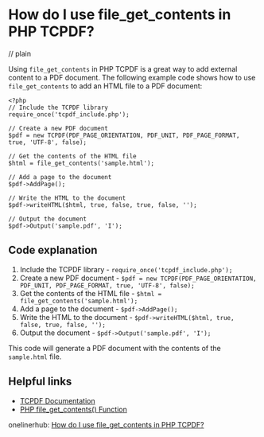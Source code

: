 # How do I use file_get_contents in PHP TCPDF?
// plain

Using `file_get_contents` in PHP TCPDF is a great way to add external content to a PDF document. The following example code shows how to use `file_get_contents` to add an HTML file to a PDF document:

```
<?php
// Include the TCPDF library
require_once('tcpdf_include.php');

// Create a new PDF document
$pdf = new TCPDF(PDF_PAGE_ORIENTATION, PDF_UNIT, PDF_PAGE_FORMAT, true, 'UTF-8', false);

// Get the contents of the HTML file
$html = file_get_contents('sample.html');

// Add a page to the document
$pdf->AddPage();

// Write the HTML to the document
$pdf->writeHTML($html, true, false, true, false, '');

// Output the document
$pdf->Output('sample.pdf', 'I');
```

## Code explanation


1. Include the TCPDF library - `require_once('tcpdf_include.php');`
2. Create a new PDF document - `$pdf = new TCPDF(PDF_PAGE_ORIENTATION, PDF_UNIT, PDF_PAGE_FORMAT, true, 'UTF-8', false);`
3. Get the contents of the HTML file - `$html = file_get_contents('sample.html');`
4. Add a page to the document - `$pdf->AddPage();`
5. Write the HTML to the document - `$pdf->writeHTML($html, true, false, true, false, '');`
6. Output the document - `$pdf->Output('sample.pdf', 'I');`

This code will generate a PDF document with the contents of the `sample.html` file.

## Helpful links

- [TCPDF Documentation](https://tcpdf.org/docs/source_docs/classTCPDF/)
- [PHP file_get_contents() Function](https://www.w3schools.com/php/func_filesystem_file_get_contents.asp)

onelinerhub: [How do I use file_get_contents in PHP TCPDF?](https://onelinerhub.com/php-tcpdf/how-do-i-use-file-get-contents-in-php-tcpdf)